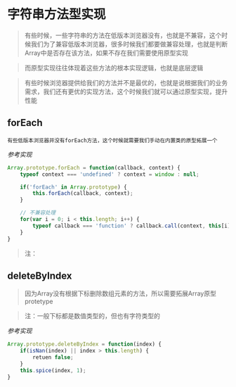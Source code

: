 # 字符串方法型实现

> 有些时候，一些字符串的方法在低版本浏览器没有，也就是不兼容，这个时候我们为了兼容低版本浏览器，很多时候我们都要做兼容处理，也就是判断Array中是否存在该方法，如果不存在我们需要使用原型实现

> 而原型实现往往体现着这些方法的根本实现逻辑，也就是底层逻辑

> 有些时候浏览器提供给我们的方法并不是最优的，也就是说根据我们的业务需求，我们还有更优的实现方法，这个时候我们就可以通过原型实现，提升性能

## forEach

    有些低版本浏览器并没有forEach方法，这个时候就需要我们手动在内置类的原型拓展一个

*参考实现*

```js
Array.prototype.forEach = function(callback, context) {
    typeof context === 'undefined' ? context = window : null;

    if('forEach' in Array.prototype) {
        this.forEach(callback, context);
    }

    // 不兼容处理
    for(var i = 0; i < this.length; i++) {
        typeof callback === 'function' ? callback.call(context, this[i], i, this) : null;
    }
}
```

> 注：

## deleteByIndex

> 因为Array没有根据下标删除数组元素的方法，所以需要拓展Array原型protetype

> 注：一般下标都是数值类型的，但也有字符类型的

*参考实现*

```js
Array.prototype.deleteByIndex = function(index) {
    if(isNan(index) || index > this.length) {
        retuen false;
    }
    this.spice(index, 1);
}
```
